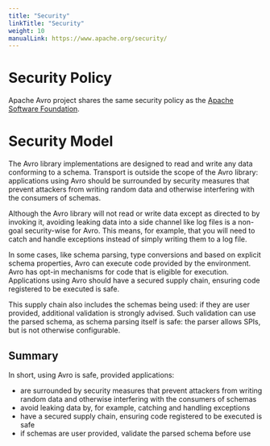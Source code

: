 ```yaml
---
title: "Security"
linkTitle: "Security"
weight: 10
manualLink: https://www.apache.org/security/
---
```


<!--

 Licensed to the Apache Software Foundation (ASF) under one
 or more contributor license agreements.  See the NOTICE file
 distributed with this work for additional information
 regarding copyright ownership.  The ASF licenses this file
 to you under the Apache License, Version 2.0 (the
 "License"); you may not use this file except in compliance
 with the License.  You may obtain a copy of the License at

   https://www.apache.org/licenses/LICENSE-2.0

 Unless required by applicable law or agreed to in writing,
 software distributed under the License is distributed on an
 "AS IS" BASIS, WITHOUT WARRANTIES OR CONDITIONS OF ANY
 KIND, either express or implied.  See the License for the
 specific language governing permissions and limitations
 under the License.

-->

Security Policy
===============

Apache Avro project shares the same security policy as
the [Apache Software Foundation](https://www.apache.org/security/).


Security Model
==============

The Avro library implementations are designed to read and write any data conforming
to a schema. Transport is outside the scope of the Avro library: applications using
Avro should be surrounded by security measures that prevent attackers from writing
random data and otherwise interfering with the consumers of schemas.

Although the Avro library will not read or write data except as directed to by
invoking it, avoiding leaking data into a side channel like log files is a non-goal
security-wise for Avro. This means, for example, that you will need to catch and
handle exceptions instead of simply writing them to a log file.

In some cases, like schema parsing, type conversions and based on explicit schema
properties, Avro can execute code provided by the environment. Avro has opt-in
mechanisms for code that is eligible for execution. Applications using Avro should
have a secured supply chain, ensuring code registered to be executed is safe.

This supply chain also includes the schemas being used: if they are user provided,
additional validation is strongly advised. Such validation can use the parsed schema,
as schema parsing itself is safe: the parser allows SPIs, but is not otherwise
configurable.


Summary
-------

In short, using Avro is safe, provided applications:

* are surrounded by security measures that prevent attackers from writing random
  data and otherwise interfering with the consumers of schemas
* avoid leaking data by, for example, catching and handling exceptions
* have a secured supply chain, ensuring code registered to be executed is safe
* if schemas are user provided, validate the parsed schema before use

